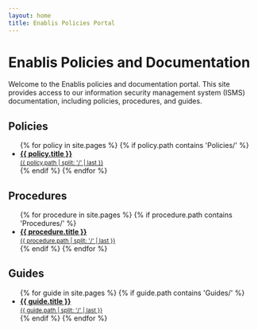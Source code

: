 ```yaml
---
layout: home
title: Enablis Policies Portal
---
```


<div class="home-sections">

# Enablis Policies and Documentation

Welcome to the Enablis policies and documentation portal. This site provides access to our information security management system (ISMS) documentation, including policies, procedures, and guides.

## Policies

<ul>
{% for policy in site.pages %}
  {% if policy.path contains 'Policies/' %}
  <li>
    <a href="{{ policy.url | relative_url }}">
      <strong>{{ policy.title }}</strong>
      <br>
      <small>{{ policy.path | split: '/' | last }}</small>
    </a>
  </li>
  {% endif %}
{% endfor %}
</ul>

## Procedures

<ul>
{% for procedure in site.pages %}
  {% if procedure.path contains 'Procedures/' %}
  <li>
    <a href="{{ procedure.url | relative_url }}">
      <strong>{{ procedure.title }}</strong>
      <br>
      <small>{{ procedure.path | split: '/' | last }}</small>
    </a>
  </li>
  {% endif %}
{% endfor %}
</ul>

## Guides

<ul>
{% for guide in site.pages %}
  {% if guide.path contains 'Guides/' %}
  <li>
    <a href="{{ guide.url | relative_url }}">
      <strong>{{ guide.title }}</strong>
      <br>
      <small>{{ guide.path | split: '/' | last }}</small>
    </a>
  </li>
  {% endif %}
{% endfor %}
</ul>

</div> 